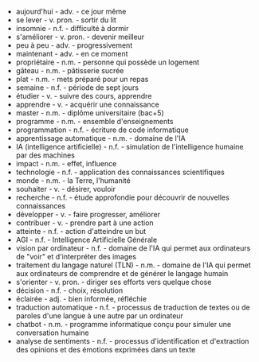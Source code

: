 * aujourd'hui - adv. - ce jour même
* se lever - v. pron. - sortir du lit
* insomnie - n.f. - difficulté à dormir
* s'améliorer - v. pron. - devenir meilleur
* peu à peu - adv. - progressivement
* maintenant - adv. - en ce moment
* propriétaire - n.m. - personne qui possède un logement
* gâteau - n.m. - pâtisserie sucrée
* plat - n.m. - mets préparé pour un repas
* semaine - n.f. - période de sept jours
* étudier - v. - suivre des cours, apprendre
* apprendre - v. - acquérir une connaissance
* master - n.m. - diplôme universitaire (bac+5)
* programme - n.m. - ensemble d'enseignements
* programmation - n.f. - écriture de code informatique
* apprentissage automatique - n.m. - domaine de l'IA
* IA (intelligence artificielle) - n.f. - simulation de l'intelligence humaine par des machines
* impact - n.m. - effet, influence
* technologie - n.f. - application des connaissances scientifiques
* monde - n.m. - la Terre, l'humanité
* souhaiter - v. - désirer, vouloir
* recherche - n.f. - étude approfondie pour découvrir de nouvelles connaissances
* développer - v. - faire progresser, améliorer
* contribuer - v. - prendre part à une action
* atteinte - n.f. - action d'atteindre un but
* AGI - n.f. - Intelligence Artificielle Générale
* vision par ordinateur - n.f. - domaine de l'IA qui permet aux ordinateurs de "voir" et d'interpréter des images
* traitement du langage naturel (TLN) - n.m. - domaine de l'IA qui permet aux ordinateurs de comprendre et de générer le langage humain
* s'orienter - v. pron. - diriger ses efforts vers quelque chose
* décision - n.f. - choix, résolution
* éclairée - adj. - bien informée, réfléchie
* traduction automatique - n.f. - processus de traduction de textes ou de paroles d'une langue à une autre par un ordinateur
* chatbot - n.m. - programme informatique conçu pour simuler une conversation humaine
* analyse de sentiments - n.f. - processus d'identification et d'extraction des opinions et des émotions exprimées dans un texte